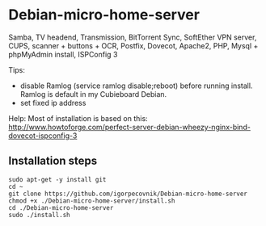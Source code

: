 Debian-micro-home-server
========================

Samba, TV headend, Transmission, BitTorrent Sync, SoftEther VPN server, CUPS, scanner + buttons + OCR, Postfix, Dovecot, Apache2, PHP, Mysql + phpMyAdmin install, ISPConfig 3

Tips:
- disable Ramlog (service ramlog disable;reboot) before running install. Ramlog is default in my Cubieboard Debian.
- set fixed ip address

Help:
Most of installation is based on this:
http://www.howtoforge.com/perfect-server-debian-wheezy-nginx-bind-dovecot-ispconfig-3

Installation steps
------------------

```shell
sudo apt-get -y install git
cd ~
git clone https://github.com/igorpecovnik/Debian-micro-home-server
chmod +x ./Debian-micro-home-server/install.sh
cd ./Debian-micro-home-server
sudo ./install.sh
```
